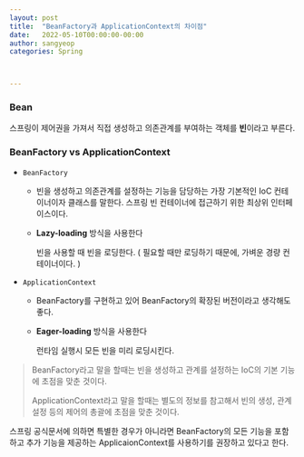 ```yaml
---
layout: post
title:  "BeanFactory과 ApplicationContext의 차이점"
date:   2022-05-10T00:00:00-00:00
author: sangyeop
categories: Spring



---
```


### Bean

스프링이 제어권을 가져서 직접 생성하고 의존관계를 부여하는 객체를 **빈**이라고 부른다.

### BeanFactory vs ApplicationContext

- `BeanFactory`

  - 빈을 생성하고 의존관계를 설정하는 기능을 담당하는 가장 기본적인 IoC 컨테이너이자 클래스를 말한다. 스프링 빈 컨테이너에 접근하기 위한 최상위 인터페이스이다.

  - **Lazy-loading** 방식을 사용한다

    빈을 사용할 때 빈을 로딩한다. ( 필요할 때만 로딩하기 때문에, 가벼운 경량 컨테이너이다. )

- `ApplicationContext`

  - BeanFactory를 구현하고 있어 BeanFactory의 확장된 버전이라고 생각해도 좋다.

  - **Eager-loading** 방식을 사용한다

    런타임 실행시 모든 빈을 미리 로딩시킨다.

> BeanFactory라고 말을 할때는 빈을 생성하고 관계를 설정하는 IoC의 기본 기능에 초점을 맞춘 것이다.
>
> ApplicationContext라고 말을 할때는 별도의 정보를 참고해서 빈의 생성, 관계 설정 등의 제어의 총괄에 초점을 맞춘 것이다.

스프링 공식문서에 의하면 특별한 경우가 아니라면 BeanFactory의 모든 기능을 포함하고 추가 기능을 제공하는 ApplicaionContext를 사용하기를 권장하고 있다고 한다.

